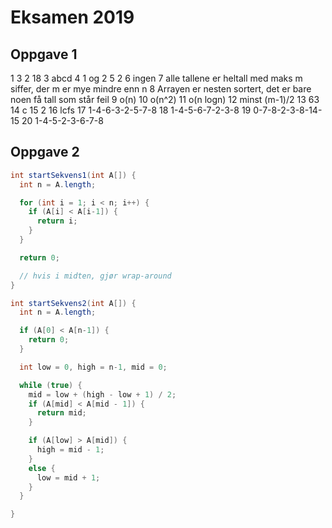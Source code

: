 # Eksamen 2019
## Oppgave 1
1 3
2 18
3 abcd
4 1 og 2
5 2
6 ingen
7 alle tallene er heltall med maks m siffer, der m er mye mindre enn n
8 Arrayen er nesten sortert, det er bare noen få tall som står feil
9 o(n)
10 o(n^2)
11 o(n logn)
12 minst (m-1)/2
13 63
14 c
15 2
16 lcfs
17 1-4-6-3-2-5-7-8
18 1-4-5-6-7-2-3-8
19 0-7-8-2-3-8-14-15
20 1-4-5-2-3-6-7-8

## Oppgave 2

```java
int startSekvens1(int A[]) {
  int n = A.length;

  for (int i = 1; i < n; i++) {
    if (A[i] < A[i-1]) {
      return i;
    }
  }

  return 0;

  // hvis i midten, gjør wrap-around
}

int startSekvens2(int A[]) {
  int n = A.length;

  if (A[0] < A[n-1]) {
    return 0;
  }

  int low = 0, high = n-1, mid = 0;

  while (true) {
    mid = low + (high - low + 1) / 2;
    if (A[mid] < A[mid - 1]) {
      return mid;
    }

    if (A[low] > A[mid]) {
      high = mid - 1;
    }
    else {
      low = mid + 1;
    }
  }

}
```